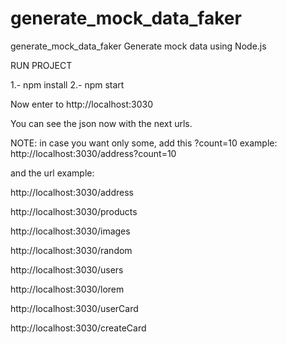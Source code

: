 # generate_mock_data_faker
generate_mock_data_faker Generate mock data using Node.js


RUN PROJECT

1.- npm install
2.- npm start

Now enter to http://localhost:3030

You can see the json now with the next urls.

NOTE: in case you want only some, add this ?count=10
example: http://localhost:3030/address?count=10

and the url example:

http://localhost:3030/address

http://localhost:3030/products

http://localhost:3030/images

http://localhost:3030/random

http://localhost:3030/users

http://localhost:3030/lorem

http://localhost:3030/userCard

http://localhost:3030/createCard
